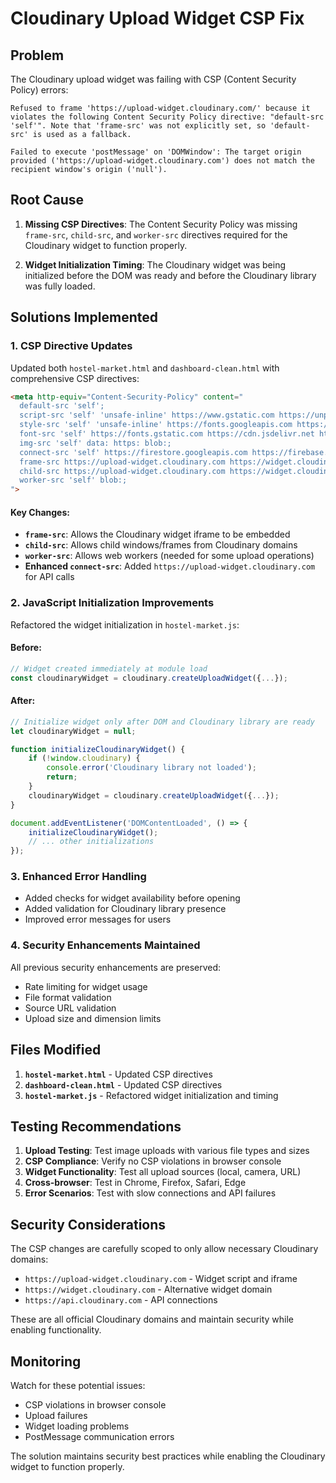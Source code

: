 # Cloudinary Upload Widget CSP Fix

## Problem
The Cloudinary upload widget was failing with CSP (Content Security Policy) errors:
```
Refused to frame 'https://upload-widget.cloudinary.com/' because it violates the following Content Security Policy directive: "default-src 'self'". Note that 'frame-src' was not explicitly set, so 'default-src' is used as a fallback.

Failed to execute 'postMessage' on 'DOMWindow': The target origin provided ('https://upload-widget.cloudinary.com') does not match the recipient window's origin ('null').
```

## Root Cause
1. **Missing CSP Directives**: The Content Security Policy was missing `frame-src`, `child-src`, and `worker-src` directives required for the Cloudinary widget to function properly.

2. **Widget Initialization Timing**: The Cloudinary widget was being initialized before the DOM was ready and before the Cloudinary library was fully loaded.

## Solutions Implemented

### 1. CSP Directive Updates
Updated both `hostel-market.html` and `dashboard-clean.html` with comprehensive CSP directives:

```html
<meta http-equiv="Content-Security-Policy" content="
  default-src 'self';
  script-src 'self' 'unsafe-inline' https://www.gstatic.com https://unpkg.com https://upload-widget.cloudinary.com https://widget.cloudinary.com https://www.googletagmanager.com;
  style-src 'self' 'unsafe-inline' https://fonts.googleapis.com https://fonts.gstatic.com https://cdn.jsdelivr.net https://unpkg.com;
  font-src 'self' https://fonts.gstatic.com https://cdn.jsdelivr.net https://unpkg.com;
  img-src 'self' data: https: blob:;
  connect-src 'self' https://firestore.googleapis.com https://firebase.googleapis.com https://identitytoolkit.googleapis.com https://securetoken.googleapis.com https://www.google-analytics.com https://analytics.google.com wss://*.firebaseio.com https://api.cloudinary.com https://upload-widget.cloudinary.com ws://127.0.0.1:3001 ws://localhost:3001;
  frame-src https://upload-widget.cloudinary.com https://widget.cloudinary.com;
  child-src https://upload-widget.cloudinary.com https://widget.cloudinary.com;
  worker-src 'self' blob:;
">
```

#### Key Changes:
- **`frame-src`**: Allows the Cloudinary widget iframe to be embedded
- **`child-src`**: Allows child windows/frames from Cloudinary domains
- **`worker-src`**: Allows web workers (needed for some upload operations)
- **Enhanced `connect-src`**: Added `https://upload-widget.cloudinary.com` for API calls

### 2. JavaScript Initialization Improvements
Refactored the widget initialization in `hostel-market.js`:

#### Before:
```javascript
// Widget created immediately at module load
const cloudinaryWidget = cloudinary.createUploadWidget({...});
```

#### After:
```javascript
// Initialize widget only after DOM and Cloudinary library are ready
let cloudinaryWidget = null;

function initializeCloudinaryWidget() {
    if (!window.cloudinary) {
        console.error('Cloudinary library not loaded');
        return;
    }
    cloudinaryWidget = cloudinary.createUploadWidget({...});
}

document.addEventListener('DOMContentLoaded', () => {
    initializeCloudinaryWidget();
    // ... other initializations
});
```

### 3. Enhanced Error Handling
- Added checks for widget availability before opening
- Added validation for Cloudinary library presence
- Improved error messages for users

### 4. Security Enhancements Maintained
All previous security enhancements are preserved:
- Rate limiting for widget usage
- File format validation
- Source URL validation
- Upload size and dimension limits

## Files Modified
1. **`hostel-market.html`** - Updated CSP directives
2. **`dashboard-clean.html`** - Updated CSP directives  
3. **`hostel-market.js`** - Refactored widget initialization and timing

## Testing Recommendations
1. **Upload Testing**: Test image uploads with various file types and sizes
2. **CSP Compliance**: Verify no CSP violations in browser console
3. **Widget Functionality**: Test all upload sources (local, camera, URL)
4. **Cross-browser**: Test in Chrome, Firefox, Safari, Edge
5. **Error Scenarios**: Test with slow connections and API failures

## Security Considerations
The CSP changes are carefully scoped to only allow necessary Cloudinary domains:
- `https://upload-widget.cloudinary.com` - Widget script and iframe
- `https://widget.cloudinary.com` - Alternative widget domain
- `https://api.cloudinary.com` - API connections

These are all official Cloudinary domains and maintain security while enabling functionality.

## Monitoring
Watch for these potential issues:
- CSP violations in browser console
- Upload failures
- Widget loading problems
- PostMessage communication errors

The solution maintains security best practices while enabling the Cloudinary widget to function properly.
